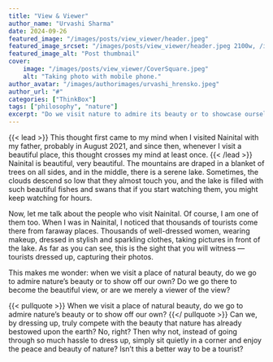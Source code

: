 ```yaml
---
title: "View & Viewer"
author_name: "Urvashi Sharma"
date: 2024-09-26
featured_image: "/images/posts/view_viewer/header.jpeg"
featured_image_srcset: "/images/posts/view_viewer/header.jpeg 2100w, /images/posts/view_viewer/header.jpeg 1050w"
featured_image_alt: "Post thumbnail"
cover:
    image: "/images/posts/view_viewer/CoverSquare.jpeg"
    alt: "Taking photo with mobile phone."
author_avatar: "/images/authorimages/urvashi_hrensko.jpeg"
author_url: "#"
categories: ["ThinkBox"]
tags: ["philosophy", "nature"]
excerpt: "Do we visit nature to admire its beauty or to showcase ourselves? A reflection on being a tourist in scenic places."
---
```

{{< lead >}}
This thought first came to my mind when I visited Nainital with my father, probably in August 2021, and since then, whenever I visit a beautiful place, this thought crosses my mind at least once.
{{< /lead >}}
Nainital is beautiful, very beautiful. The mountains are draped in a blanket of trees on all sides, and in the middle, there is a serene lake. Sometimes, the clouds descend so low that they almost touch you, and the lake is filled with such beautiful fishes and swans that if you start watching them, you might keep watching for hours.

Now, let me talk about the people who visit Nainital. Of course, I am one of them too. When I was in Nainital, I noticed that thousands of tourists come there from faraway places. Thousands of well-dressed women, wearing makeup, dressed in stylish and sparkling clothes, taking pictures in front of the lake. As far as you can see, this is the sight that you will witness — tourists dressed up, capturing their photos.

This makes me wonder: when we visit a place of natural beauty, do we go to admire nature’s beauty or to show off our own? Do we go there to become the beautiful view, or are we merely a viewer of the view?

{{< pullquote >}}
When we visit a place of natural beauty, do we go to admire nature’s beauty or to show off our own?
{{</ pullquote >}}
Can we, by dressing up, truly compete with the beauty that nature has already bestowed upon the earth? No, right? Then why not, instead of going through so much hassle to dress up, simply sit quietly in a corner and enjoy the peace and beauty of nature? Isn’t this a better way to be a tourist?

